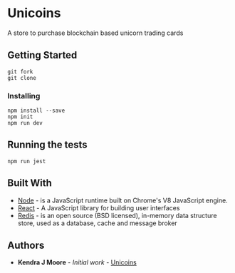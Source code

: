 # Unicoins

A store to purchase blockchain based unicorn trading cards

## Getting Started

```
git fork
git clone
```

### Installing

```
npm install --save
npm init
npm run dev
```

## Running the tests

```
npm run jest
```

## Built With

- [Node](https://nodejs.org/en/) - is a JavaScript runtime built on Chrome's V8 JavaScript engine.
- [React](https://maven.apache.org/) - A JavaScript library for building user interfaces
- [Redis](https://redis.io/) - is an open source (BSD licensed), in-memory data structure store, used as a database, cache and message broker

## Authors

- **Kendra J Moore** - _Initial work_ - [Unicoins](https://github.com/kendrajmoore/block)
